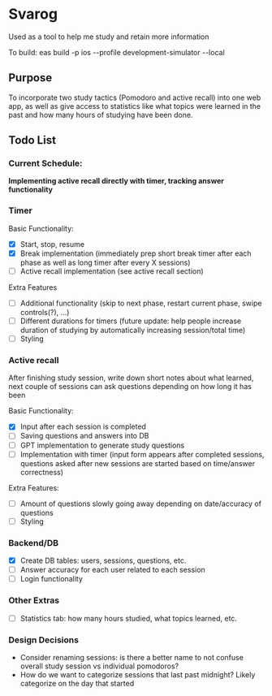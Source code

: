 # Svarog

Used as a tool to help me study and retain more information

To build: eas build -p ios --profile development-simulator --local

## Purpose

To incorporate two study tactics (Pomodoro and active recall) into one web app, as well as give access to statistics like what topics were learned in the past and how many hours of studying have been done.

## Todo List

### Current Schedule:

**Implementing active recall directly with timer, tracking answer functionality**

### Timer

Basic Functionality:
- [X] Start, stop, resume
- [X] Break implementation (immediately prep short break timer after each phase as well as long timer after every X sessions)
- [ ] Active recall implementation (see active recall section)

Extra Features
- [ ] Additional functionality (skip to next phase, restart current phase, swipe controls(?), ...)
- [ ] Different durations for timers (future update: help people increase duration of studying by automatically increasing session/total time)
- [ ] Styling

### Active recall

After finishing study session, write down short notes about what learned, next couple of sessions can ask questions depending on how long it has been

Basic Functionality:
- [X] Input after each session is completed
- [ ] Saving questions and answers into DB 
- [ ] GPT implementation to generate study questions
- [ ] Implementation with timer (input form appears after completed sessions, questions asked after new sessions are started based on time/answer correctness)

Extra Features:
- [ ] Amount of questions slowly going away depending on date/accuracy of questions
- [ ] Styling

### Backend/DB

- [x] Create DB tables: users, sessions, questions, etc.
- [ ] Answer accuracy for each user related to each session
- [ ] Login functionality

### Other Extras 
- [ ] Statistics tab: how many hours studied, what topics learned, etc.

### Design Decisions

- Consider renaming sessions: is there a better name to not confuse overall study session vs individual pomodoros?
- How do we want to categorize sessions that last past midnight? Likely categorize on the day that started
